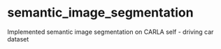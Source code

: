 # semantic_image_segmentation
Implemented semantic image segmentation on CARLA self - driving car dataset
